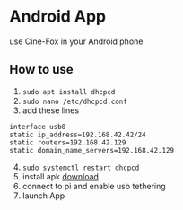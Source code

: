 # Android App
use Cine-Fox in your Android phone

## How to use
1. `sudo apt install dhcpcd`
2. `sudo nano /etc/dhcpcd.conf`
3. add these lines
```
interface usb0
static ip_address=192.168.42.42/24
static routers=192.168.42.129
static domain_name_servers=192.168.42.129
```
4. `sudo systemctl restart dhcpcd`
5. install apk [download](https://github.com/Cine-Fox/cine-fox.github.io/raw/main/docs/public/app-debug.apk)
6. connect to pi and enable usb tethering
7. launch App
